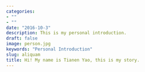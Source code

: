 ```yaml
---
categories:
- ""
- ""
date: "2016-10-3"
description: This is my personal introduction.
draft: false
image: person.jpg
keywords: "Personal Introduction"
slug: aliquam
title: Hi! My name is Tianen Yao, this is my story.
---
```

